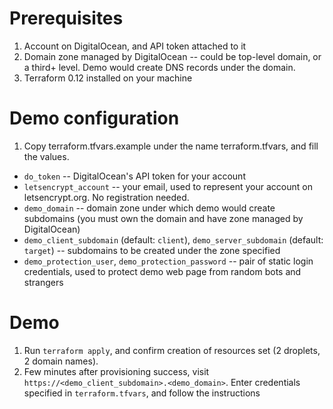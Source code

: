 # Prerequisites

1. Account on DigitalOcean, and API token attached to it
2. Domain zone managed by DigitalOcean -- could be top-level domain, or a third+ level. Demo would create DNS records under the domain.
3. Terraform 0.12 installed on your machine

# Demo configuration

1. Copy terraform.tfvars.example under the name terraform.tfvars, and fill the values. 

* `do_token` -- DigitalOcean's API token for your account
* `letsencrypt_account` -- your email, used to represent your account on letsencrypt.org. No registration needed.
* `demo_domain` -- domain zone under which demo would create subdomains (you must own the domain and have zone managed by DigitalOcean)
* `demo_client_subdomain` (default: `client`), `demo_server_subdomain` (default: `target`) -- subdomains to be created under the zone specified
* `demo_protection_user`, `demo_protection_password` -- pair of static login credentials, used to protect demo web page from random bots and strangers

# Demo
1. Run `terraform apply`, and confirm creation of resources set (2 droplets, 2 domain names).
2. Few minutes after provisioning success, visit `https://<demo_client_subdomain>.<demo_domain>`. Enter credentials specified in `terraform.tfvars`, and follow the instructions
